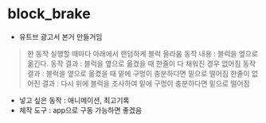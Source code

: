 # block_brake

* 유트브 광고서 본거 만들거임 
 > 한 동작 실행할 때마다 아래에서 랜덤하게 블럭 올라옴
 > 동작 내용 : 블럭을 옆으로 옮긴다.
 > 동작 결과 : 블럭을 옆으로 옮겼을 때 한줄이 다 채워진 경우 없어짐 
 > 동작 결과 : 블럭을 옆으로 옮겼을 때 밑에 구멍이 충분하다면 밑으로 떨어짐
 > 한줄이 없어진 결과 : 다시 위에 블럭을 조사하여 밑에 구멍이 충분하다면 밑으로 떨어짐 
 
* 넣고 싶은 동작 : 애니메이션, 최고기록 
* 제작 도구 : app으로 구동 가능하면 좋겠음 
